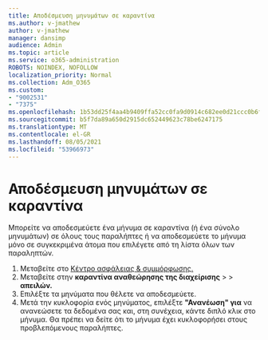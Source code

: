 ```yaml
---
title: Αποδέσμευση μηνυμάτων σε καραντίνα
ms.author: v-jmathew
author: v-jmathew
manager: dansimp
audience: Admin
ms.topic: article
ms.service: o365-administration
ROBOTS: NOINDEX, NOFOLLOW
localization_priority: Normal
ms.collection: Adm_O365
ms.custom:
- "9002531"
- "7375"
ms.openlocfilehash: 1b53dd25f4aa4b9409ffa52cc0fa9d0914c682ee0d21ccc0b6f0b484a3186626
ms.sourcegitcommit: b5f7da89a650d2915dc652449623c78be6247175
ms.translationtype: MT
ms.contentlocale: el-GR
ms.lasthandoff: 08/05/2021
ms.locfileid: "53966973"
---
```

# <a name="release-quarantined-messages"></a>Αποδέσμευση μηνυμάτων σε καραντίνα

Μπορείτε να αποδεσμεύετε ένα μήνυμα σε καραντίνα (ή ένα σύνολο μηνυμάτων) σε όλους τους παραλήπτες ή να αποδεσμεύετε το μήνυμα μόνο σε συγκεκριμένα άτομα που επιλέγετε από τη λίστα όλων των παραληπτών.

1. Μεταβείτε στο [Κέντρο ασφάλειας & συμμόρφωσης.](https://go.microsoft.com/fwlink/p/?linkid=2077143)
2. Μεταβείτε στην **καραντίνα αναθεώρησης της διαχείρισης**  >    >  **απειλών.**
3. Επιλέξτε τα μηνύματα που θέλετε να αποδεσμεύετε.
4. Μετά την κυκλοφορία ενός μηνύματος, επιλέξτε **"Ανανέωση" για** να ανανεώσετε τα δεδομένα σας και, στη συνέχεια, κάντε διπλό κλικ στο μήνυμα. Θα πρέπει να δείτε ότι το μήνυμα έχει κυκλοφορήσει στους προβλεπόμενους παραλήπτες.

